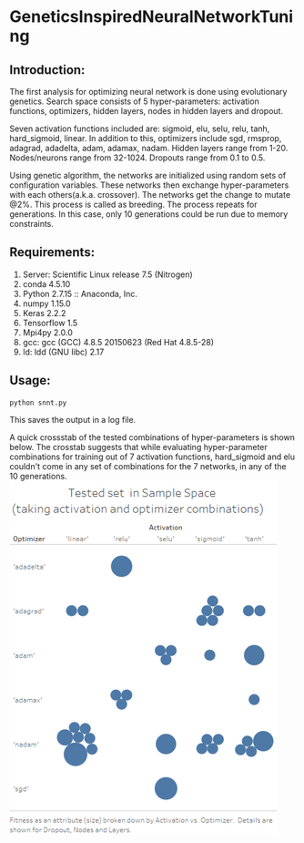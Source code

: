 # GeneticsInspiredNeuralNetworkTuning

## Introduction:

The first analysis for optimizing neural network is done using evolutionary genetics. 
Search space consists of 5 hyper-parameters: activation functions, optimizers, hidden layers, nodes in hidden layers and dropout.

Seven activation functions included are: sigmoid, elu, selu, relu, tanh, hard_sigmoid, linear. 
In addition to this, optimizers include sgd, rmsprop, adagrad, adadelta, adam, adamax, nadam. 
Hidden layers range from 1-20.
Nodes/neurons range from 32-1024.
Dropouts range from 0.1 to 0.5.

Using genetic algorithm, the networks are initialized using random sets of configuration variables. These networks then exchange hyper-parameters with each others(a.k.a. crossover). The networks get the change to mutate @2%. This process is called as breeding. The process repeats for generations. In this case, only 10 generations could be run due to memory constraints.



## Requirements:

1. Server: Scientific Linux release 7.5 (Nitrogen)
2. conda 4.5.10
3. Python 2.7.15 :: Anaconda, Inc.
4. numpy 1.15.0
5. Keras 2.2.2
6. Tensorflow 1.5
7. Mpi4py 2.0.0
8. gcc: gcc (GCC) 4.8.5 20150623 (Red Hat 4.8.5-28)
9. ld: ldd (GNU libc) 2.17

## Usage:
    python snnt.py
This saves the output in a log file.

A quick crossstab of the tested combinations of hyper-parameters is shown below. The crosstab suggests that while evaluating hyper-parameter combinations for training out of 7 activation functions, hard_sigmoid and elu couldn't come in any set of combinations for the 7 networks, in any of the 10 generations. ![Samples](./Images/Samples.png) 
